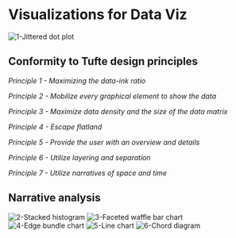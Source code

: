 # Visualizations for Data Viz
![1-Jittered dot plot](https://user-images.githubusercontent.com/44620594/118350637-867dc300-b51d-11eb-975f-52c0f2dc2ee7.png)
## Conformity to Tufte design principles
*Principle 1 - Maximizing the data-ink ratio*

*Principle 2 - Mobilize every graphical element to show the data*

*Principle 3 - Maximize data density and the size of the data matrix*

*Principle 4 - Escape flatland*

*Principle 5 - Provide the user with an overview and details*

*Principle 6 - Utilize layering and separation*

*Principle 7 - Utilize narratives of space and time*

## Narrative analysis

![2-Stacked histogram](https://user-images.githubusercontent.com/44620594/118350638-867dc300-b51d-11eb-8f9a-9c74cefee391.png)
![3-Faceted waffle bar chart](https://user-images.githubusercontent.com/44620594/118350639-87165980-b51d-11eb-9701-6db1e83efbe3.png)
![4-Edge bundle chart](https://user-images.githubusercontent.com/44620594/118350640-87165980-b51d-11eb-8838-21e615a2c0e5.png)
![5-Line chart](https://user-images.githubusercontent.com/44620594/118350641-87165980-b51d-11eb-8a47-ef0c8c850b58.png)
![6-Chord diagram](https://user-images.githubusercontent.com/44620594/118350642-87165980-b51d-11eb-9544-93a0f1d0514e.png)

